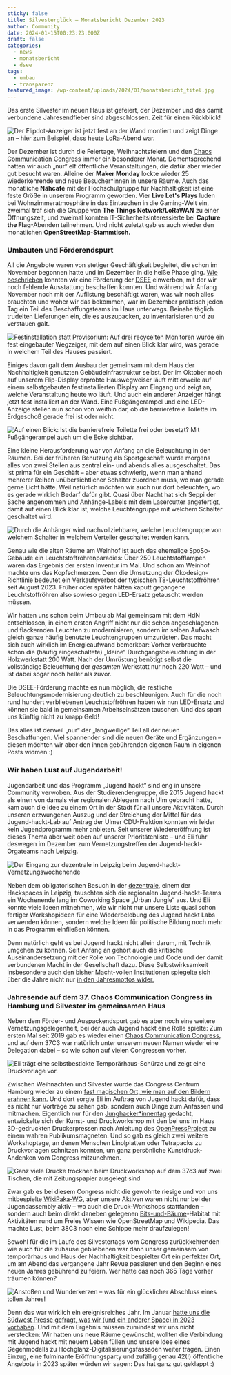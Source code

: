 ```yaml
---
sticky: false
title: Silvesterglück – Monatsbericht Dezember 2023
author: Community
date: 2024-01-15T00:23:23.000Z
draft: false
categories:
  - news
  - monatsbericht
  - dsee
tags:
  - umbau
  - transparenz
featured_image: /wp-content/uploads/2024/01/monatsbericht_titel.jpg
---
```


Das erste Silvester im neuen Haus ist gefeiert, der Dezember und das damit verbundene Jahresendfieber sind abgeschlossen. Zeit für einen Rückblick!

![Der Flipdot-Anzeiger ist jetzt fest an der Wand montiert und zeigt Dinge an – hier zum Beispiel, dass heute LoRa-Abend war.](/wp-content/uploads/2024/01/monatsbericht_flipdot_lora.jpg)

Der Dezember ist durch die Feiertage, Weihnachtsfeiern und den [Chaos Communication Congress](https://de.wikipedia.org/wiki/Chaos_Communication_Congress) immer ein besonderer Monat. Dementsprechend hatten wir auch „nur“ elf öffentliche Veranstaltungen, die dafür aber wieder gut besucht waren. Alleine der **Maker Monday** lockte wieder 25 wiederkehrende und neue Besucher\*innen in unsere Räume. Auch das monatliche **Nähcafé** mit der Hochschulgruppe für Nachhaltigkeit ist eine feste Größe in unserem Programm geworden. Vier **Live Let's Plays** luden bei Wohnzimmeratmosphäre in das Eintauchen in die Gaming-Welt ein, zweimal traf sich die Gruppe von **The Things Network/LoRaWAN** zu einer Öffnungszeit, und zweimal konnten IT-Sicherheitsinteressierte bei **Capture the Flag**-Abenden teilnehmen. Und nicht zuletzt gab es auch wieder den monatlichen **OpenStreetMap-Stammtisch.**

### Umbauten und Förderendspurt

All die Angebote waren von stetiger Geschäftigkeit begleitet, die schon im November begonnen hatte und im Dezember in die heiße Phase ging. [Wie beschrieben](/jahresendfieber-monatsbericht-november-2023/) konnten wir eine Förderung der [DSEE](https://www.deutsche-stiftung-engagement-und-ehrenamt.de/) einwerben, mit der wir noch fehlende Ausstattung beschaffen konnten. Und während wir Anfang November noch mit der Auflistung beschäftigt waren, was wir noch alles brauchten und woher wir das bekommen, war im Dezember praktisch jeden Tag ein Teil des Beschaffungsteams im Haus unterwegs. Beinahe täglich trudelten Lieferungen ein, die es auszupacken, zu inventarisieren und zu verstauen galt.

![Festinstallation statt Provisorium: Auf drei recycelten Monitoren wurde ein fest eingebauter Wegzeiger, mit dem auf einen Blick klar wird, was gerade in welchem Teil des Hauses passiert.](/wp-content/uploads/2024/01/monatsbericht_wegweiser.jpg)


Einiges davon galt dem Ausbau der gemeinsam mit dem Haus der Nachhaltigkeit genutzten Gebäudeinfrastruktur selbst. Der im Oktober noch auf unserem Flip-Display erprobte Hauswegweiser läuft mittlerweile auf einem selbstgebauten festinstallierten Display am Eingang und zeigt an, welche Veranstaltung heute wo läuft. Und auch ein anderer Anzeiger hängt jetzt fest installiert an der Wand. Eine Fußgängerampel und eine LED-Anzeige stellen nun schon von weithin dar, ob die barrierefreie Toilette im Erdgeschoß gerade frei ist oder nicht.

![Auf einen Blick: Ist die barrierefreie Toilette frei oder besetzt? Mit Fußgängerampel auch um die Ecke sichtbar.](/wp-content/uploads/2024/01/monatsbericht_lsa.jpg)


Eine kleine Herausforderung war von Anfang an die Beleuchtung in den Räumen. Bei der früheren Benutzung als Sportgeschäft wurde morgens alles von zwei Stellen aus zentral ein- und abends alles ausgeschaltet. Das ist prima für ein Geschäft – aber etwas schwierig, wenn man anhand mehrerer Reihen unübersichtlicher Schalter zuordnen muss, wo man gerade gerne Licht hätte. Weil natürlich möchten wir auch nur dort beleuchten, wo es gerade wirklich Bedarf dafür gibt. Quasi über Nacht hat sich Seppi der Sache angenommen und Anhänge-Labels mit dem Lasercutter angefertigt, damit auf einen Blick klar ist, welche Leuchtengruppe mit welchem Schalter geschaltet wird.

![Durch die Anhänger wird nachvollziehbarer, welche Leuchtengruppe von welchem Schalter in welchem Verteiler geschaltet werden kann.](/wp-content/uploads/2024/01/monatsbericht_lampenschild.jpg)


Genau wie die alten Räume am Weinhof ist auch das ehemalige SpoSo-Gebäude ein Leuchtstoffröhrenparadies: Über 250 Leuchtstofflampen waren das Ergebnis der ersten Inventur im Mai. Und schon am Weinhof machte uns das Kopfschmerzen. Denn die Umsetzung der Ökodesign-Richtlinie bedeutet ein Verkaufsverbot der typischen T8-Leuchtstoffröhren seit August 2023. Früher oder später hätten kaputt gegangene Leuchtstoffröhren also sowieso gegen LED-Ersatz getauscht werden müssen. 

Wir hatten uns schon beim Umbau ab Mai gemeinsam mit dem HdN entschlossen, in einem ersten Angriff nicht nur die schon angeschlagenen und flackernden Leuchten zu modernisieren, sondern im selben Aufwasch gleich ganze häufig benutzte Leuchtengruppen umzurüsten. Das macht sich auch wirklich im Energieaufwand bemerkbar: Vorher verbrauchte schon die (häufig eingeschaltete) „kleine“ Durchgangsbeleuchtung in der Holzwerkstatt 200 Watt. Nach der Umrüstung benötigt selbst die vollständige Beleuchtung der _gesamten_ Werkstatt nur noch 220 Watt – und ist dabei sogar noch heller als zuvor.

Die DSEE-Förderung machte es nun möglich, die restliche Beleuchtungsmodernisierung deutlich zu beschleunigen. Auch für die noch rund hundert verbliebenen Leuchtstoffröhren haben wir nun LED-Ersatz und können sie bald in gemeinsamen Arbeitseinsätzen tauschen. Und das spart uns künftig nicht zu knapp Geld!

Das alles ist derweil „nur“ der „langweilige“ Teil all der neuen Beschaffungen. Viel spannender sind die neuen Geräte und Ergänzungen – diesen möchten wir aber den ihnen gebührenden eigenen Raum in eigenen Posts widmen :)

### Wir haben Lust auf Jugendarbeit!

Jugendarbeit und das Programm „Jugend hackt“ sind eng in unsere Community verwoben. Aus der Studierendengruppe, die 2015 Jugend hackt als einen von damals vier regionalen Ablegern nach Ulm gebracht hatte, kam auch die Idee zu einem Ort in der Stadt für all unsere Aktivitäten. Durch unseren erzwungenen Auszug und der Streichung der Mittel für das Jugend-hackt-Lab auf Antrag der Ulmer CDU-Fraktion konnten wir leider kein Jugendprogramm mehr anbieten. Seit unserer Wiedereröffnung ist dieses Thema aber weit oben auf unserer Prioritätenliste – und Eli fuhr deswegen im Dezember zum Vernetzungstreffen der Jugend-hackt-Orgateams nach Leipzig.

![Der Eingang zur dezentrale in Leipzig beim Jugend-hackt-Vernetzungswochenende](/wp-content/uploads/2024/01/monatsbericht_jugendhackt.jpg)

Neben dem obligatorischen Besuch in der [dezentrale](https://dezentrale.space/), einem der Hackspaces in Leipzig, tauschten sich die regionalen Jugend-hackt-Teams ein Wochenende lang im Coworking Space „Urban Jungle“ aus. Und Eli konnte viele Ideen mitnehmen, wie wir nicht nur unsere Liste quasi schon fertiger Workshopideen für eine Wiederbelebung des Jugend hackt Labs verwenden können, sondern welche Ideen für politische Bildung noch mehr in das Programm einfließen können. 

Denn natürlich geht es bei Jugend hackt nicht allein darum, mit Technik umgehen zu können. Seit Anfang an gehört auch die kritische Auseinandersetzung mit der Rolle von Technologie und Code und der damit verbundenen Macht in der Gesellschaft dazu. Diese Selbstwirksamkeit insbesondere auch den bisher Macht-vollen Institutionen spiegelte sich über die Jahre nicht nur [in den Jahresmottos wider.](https://jugendhackt.org/blog/macht-code-das-inhaltliche-programm-bei-jugend-hackt-in-berlin/)

### Jahresende auf dem 37. Chaos Communication Congress in Hamburg und Silvester im gemeinsamen Haus

Neben dem Förder- und Auspackendspurt gab es aber noch eine weitere Vernetzungsgelegenheit, bei der auch Jugend hackt eine Rolle spielte: Zum ersten Mal seit 2019 gab es wieder einen [Chaos Communication Congress](https://events.ccc.de/category/37c3/), und auf dem 37C3 war natürlich unter unserem neuen Namen wieder eine Delegation dabei – so wie schon auf vielen Congressen vorher.

![Eli trägt eine selbstbestickte Temporärhaus-Schürze und zeigt eine Druckvorlage vor.](/wp-content/uploads/2024/01/monatsbericht_37c3_1.jpg)

Zwischen Weihnachten und Silvester wurde das Congress Centrum Hamburg wieder zu einem [fast magischen Ort, wie man auf den Bildern erahnen kann.](https://commons.wikimedia.org/wiki/Category:37C3) Und dort sorgte Eli im Auftrag von Jugend hackt dafür, dass es nicht nur Vorträge zu sehen gab, sondern auch Dinge zum Anfassen und mitmachen. Eigentlich nur für den [Junghacker\*innentag](https://events.ccc.de/congress/2023/infos/junghackerinnentag.html) gedacht, entwickelte sich der Kunst- und Druckworkshop mit den bei uns im Haus 3D-gedruckten Druckerpressen nach Anleitung des [OpenPressProject](https://openpressproject.com/) zu einem wahren Publikumsmagneten. Und so gab es gleich zwei weitere Workshoptage, an denen Menschen Linolplatten oder Tetrapacks zu Druckvorlagen schnitzen konnten, um ganz persönliche Kunstdruck-Andenken vom Congress mitzunehmen.

![Ganz viele Drucke trocknen beim Druckworkshop auf dem 37c3 auf zwei Tischen, die mit Zeitungspapier ausgelegt sind](/wp-content/uploads/2024/01/monatsbericht_37c3_2.jpg)

Zwar gab es bei diesem Congress nicht die gewohnte riesige und von uns mitbespielte [WikiPaka-WG](/resource-exhaustion-wir-waren-auf-dem-36c3/), aber unsere Aktiven waren nicht nur bei der Jugendassembly aktiv – wo auch die Druck-Workshops stattfanden – sondern auch beim direkt daneben gelegenen [Bits-und-Bäume](https://bits-und-baeume.org/)-Habitat mit Aktivitäten rund um Freies Wissen wie OpenStreetMap und Wikipedia. Das machte Lust, beim 38C3 noch eine Schippe mehr draufzulegen!

Sowohl für die im Laufe des Silvestertags vom Congress zurückkehrenden wie auch für die zuhause gebliebenen war dann unser gemeinsam von temporärhaus und Haus der Nachhaltigkeit bespielter Ort ein perfekter Ort, um am Abend das vergangene Jahr Revue passieren und den Beginn eines neuen Jahres gebührend zu feiern. Wer hätte das noch 365 Tage vorher träumen können?

![Anstoßen und Wunderkerzen – was für ein glücklicher Abschluss eines tollen Jahres!](/wp-content/uploads/2024/01/monatsbericht_silvester.jpg)

Denn das war wirklich ein ereignisreiches Jahr. Im Januar [hatte uns die Südwest Presse gefragt, was wir (und ein anderer Space) in 2023 vorhaben](https://www.swp.de/lokales/ulm/verschwoerhaus-ulm-was-passiert-2023_-hausleiter-und-vereinschef-im-gespraech-68265381.html). Und mit dem Ergebnis müssen zumindest wir uns nicht verstecken: Wir hatten uns neue Räume gewünscht, wollten die Verbindung mit Jugend hackt mit neuem Leben füllen und unsere Idee eines Gegenmodells zu Hochglanz-Digitalisierungsfassaden weiter tragen. Einen Einzug, eine fulminante Eröffnungsparty und zufällig genau 42(!) öffentliche Angebote in 2023 später würden wir sagen: Das hat ganz gut geklappt :)
